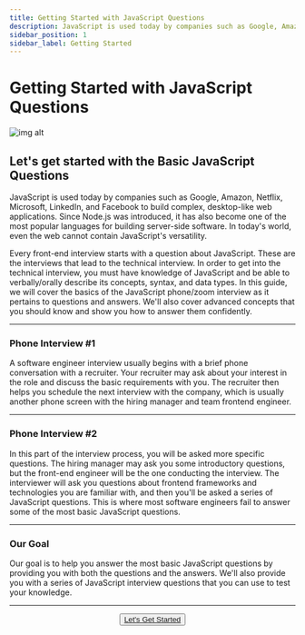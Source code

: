 ```yaml
---
title: Getting Started with JavaScript Questions
description: JavaScript is used today by companies such as Google, Amazon, Netflix, Microsoft, LinkedIn, and Facebook to build complex, desktop-like web applications.
sidebar_position: 1
sidebar_label: Getting Started
---
```


# Getting Started with JavaScript Questions

<head>
  <title>Getting Started with JavaScript Interview Questions & Answers</title>
  <meta charSet="utf-8" />
</head>

![img alt](/img/js_framework_circle.png)

## Let's get started with the Basic JavaScript Questions

JavaScript is used today by companies such as Google, Amazon, Netflix, Microsoft, LinkedIn, and Facebook to build complex, desktop-like web applications. Since Node.js was introduced, it has also become one of the most popular languages for building server-side software. In today's world, even the web cannot contain JavaScript's versatility.

Every front-end interview starts with a question about JavaScript. These are the interviews that lead to the technical interview. In order to get into the technical interview, you must have knowledge of JavaScript and be able to verbally/orally describe its concepts, syntax, and data types. In this guide, we will cover the basics of the JavaScript phone/zoom interview as it pertains to questions and answers. We'll also cover advanced concepts that you should know and show you how to answer them confidently.

---

### Phone Interview #1

A software engineer interview usually begins with a brief phone conversation with a recruiter. Your recruiter may ask about your interest in the role and discuss the basic requirements with you. The recruiter then helps you schedule the next interview with the company, which is usually another phone screen with the hiring manager and team frontend engineer.

---

### Phone Interview #2

In this part of the interview process, you will be asked more specific questions. The hiring manager may ask you some introductory questions, but the front-end engineer will be the one conducting the interview. The interviewer will ask you questions about frontend frameworks and technologies you are familiar with, and then you'll be asked a series of JavaScript questions. This is where most software engineers fail to answer some of the most basic JavaScript questions.

---

### Our Goal

Our goal is to help you answer the most basic JavaScript questions by providing you with both the questions and the answers. We'll also provide you with a series of JavaScript interview questions that you can use to test your knowledge.

<hr/>

<p align="center">
  <button className="getstarted"><a href="/docs/general-javascript-questions/javascript-basics/basic-javascript-questions-answers">Let's Get Started</a></button>
</p>

